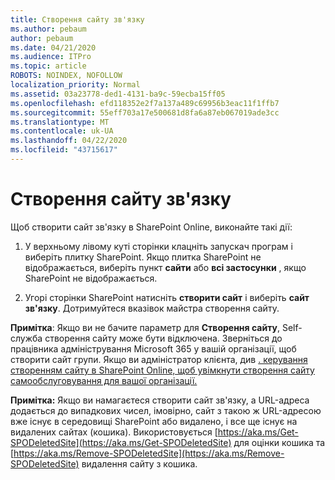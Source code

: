```yaml
---
title: Створення сайту зв'язку
ms.author: pebaum
author: pebaum
ms.date: 04/21/2020
ms.audience: ITPro
ms.topic: article
ROBOTS: NOINDEX, NOFOLLOW
localization_priority: Normal
ms.assetid: 03a23778-ded1-4131-ba9c-59ecba15ff05
ms.openlocfilehash: efd118352e2f7a137a489c69956b3eac11f1ffb7
ms.sourcegitcommit: 55eff703a17e500681d8fa6a87eb067019ade3cc
ms.translationtype: MT
ms.contentlocale: uk-UA
ms.lasthandoff: 04/22/2020
ms.locfileid: "43715617"
---
```

# <a name="create-a-communication-site"></a>Створення сайту зв'язку

Щоб створити сайт зв'язку в SharePoint Online, виконайте такі дії: 
  
1. У верхньому лівому куті сторінки клацніть запускач програм і виберіть плитку SharePoint. Якщо плитка SharePoint не відображається, виберіть пункт **сайти** або **всі застосунки** , якщо SharePoint не відображається. 
    
2. Угорі сторінки SharePoint натисніть **створити сайт** і виберіть **сайт зв'язку**. Дотримуйтеся вказівок майстра створення сайту. 
    
 **Примітка**: Якщо ви не бачите параметр для **Створення сайту**, Self-служба створення сайту може бути відключена. Зверніться до працівника адміністрування Microsoft 365 у вашій організації, щоб створити сайт групи. Якщо ви адміністратор клієнта, див [. керування створенням сайту в SharePoint Online, щоб увімкнути створення сайту самообслуговування для вашої організації.](https://go.microsoft.com/fwlink/?linkid=2018780)
  
 **Примітка:** Якщо ви намагаєтеся створити сайт зв'язку, а URL-адреса додається до випадкових чисел, імовірно, сайт з такою ж URL-адресою вже існує в середовищі SharePoint або видалено, і все ще існує на видалених сайтах (кошика). Використовується [https://aka.ms/Get-SPODeletedSite](https://aka.ms/Get-SPODeletedSite) для оцінки кошика та [https://aka.ms/Remove-SPODeletedSite](https://aka.ms/Remove-SPODeletedSite) видалення сайту з кошика. 
  

